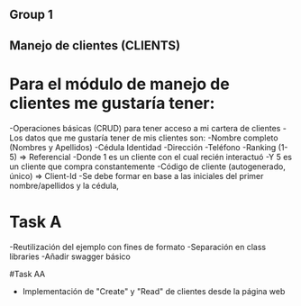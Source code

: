 ## Group 1 
## Manejo de clientes (CLIENTS)
# Para el módulo de manejo de clientes me gustaría tener:
 -Operaciones básicas (CRUD) para tener acceso a mi cartera de clientes
 -Los datos que me gustaría tener de mis clientes son:
 -Nombre completo (Nombres y Apellidos)
 -Cédula Identidad
 -Dirección
 -Teléfono
 -Ranking (1-5) =&gt; Referencial
 -Donde 1 es un cliente con el cual recién interactuó
 -Y 5 es un cliente que compra constantemente
 -Código de cliente (autogenerado, único) =&gt; Client-Id
 -Se debe formar en base a las iniciales del primer nombre/apellidos y la cédula,

# Task A

-Reutilización del ejemplo con fines de formato
-Separación en class libraries
-Añadir swagger básico

#Task AA
- Implementación de "Create" y "Read" de clientes desde la página web
